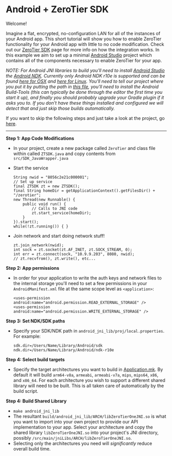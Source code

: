 Android + ZeroTier SDK
====

Welcome!

Imagine a flat, encrypted, no-configuration LAN for all of the instances of your Android app. This short tutorial will show you how to enable ZeroTier functionality for your Android app with little to no code modification. Check out our [ZeroTier SDK](https://www.zerotier.com/blog) page for more info on how the integration works. In this example we aim to set up a minimal [Android Studio](https://developer.android.com/studio/index.html) project which contains all of the components necessary to enable ZeroTier for your app.

*NOTE: For Android JNI libraries to build you'll need to install [Android Studio](https://developer.android.com/studio/index.html) the [Android NDK](https://developer.android.com/ndk/index.html). Currently only Android NDK r10e is supported and can be found [here for OSX](http://dl.google.com/android/repository/android-ndk-r10e-darwin-x86_64.zip) and [here for Linux](http://dl.google.com/android/repository/android-ndk-r10e-linux-x86_64.zip). You'll need to tell our project where you put it by putting the path in [this file](android_jni_lib/proj/local.properties), you'll need to install the Android Build-Tools (this can typically be done through the editor the first time you start it up), and finally you should probably upgrade your Gradle plugin if it asks you to. If you don't have these things installed and configured we will detect that and just skip those builds automatically.*

If you want to skip the following steps and just take a look at the project, go [here](example_app).

***

**Step 1: App Code Modifications**
 - In your project, create a new package called `ZeroTier` and class file within called `ZTSDK.java` and copy contents from `src/SDK_JavaWrapper.java`
 
 - Start the service

    ```
    String nwid = "8056c2e21c000001";
    // Set up service
    final ZTSDK zt = new ZTSDK();
    final String homeDir = getApplicationContext().getFilesDir() + "/zerotier";
    new Thread(new Runnable() {
        public void run() {
            // Calls to JNI code
            zt.start_service(homeDir);
        }
    }).start();
    while(!zt.running()) { }
    ```

 - Join network and start doing network stuff!

    ```
    zt.join_network(nwid);
    int sock = zt.socket(zt.AF_INET, zt.SOCK_STREAM, 0);
    int err = zt.connect(sock, "10.9.9.203", 8080, nwid);
    // zt.recvfrom(), zt.write(), etc...
    ```

**Step 2: App permissions**

 - In order for your application to write the auth keys and network files to the internal storage you'll need to set a few permissions in your `AndroidManifest.xml` file at the same scope level as `<application>`:

    ```
    <uses-permission android:name="android.permission.READ_EXTERNAL_STORAGE" />
    <uses-permission android:name="android.permission.WRITE_EXTERNAL_STORAGE" />
    ```

**Step 3: Set NDK/SDK paths**
 - Specify your SDK/NDK path in `android_jni_lib/proj/local.properties`. For example:

    ```
    sdk.dir=/Users/Name/Library/Android/sdk
    ndk.dir=/Users/Name/Library/Android/ndk-r10e
    ```

**Step 4: Select build targets**
 - Specify the target architectures you want to build in [Application.mk](android/java/jni/Application.mk). By default it will build `arm64-v8a`, `armeabi`, `armeabi-v7a`, `mips`, `mips64`, `x86`, and `x86_64`. For each architecture you wish to support a different shared library will need to be built. This is all taken care of automatically by the build script.

**Step 4: Build Shared Library**
 - `make android_jni_lib`
 - The resultant `build/android_jni_lib/ARCH/libZeroTierOneJNI.so` is what you want to import into your own project to provide our API implementation to your app. Select your architecture and copy the shared library `libZeroTierOneJNI.so` into your project's JNI directory, possibly `/src/main/jniLibs/ARCH/libZeroTierOneJNI.so`.
 - Selecting only the architectures you need will *significantly* reduce overall build time.
